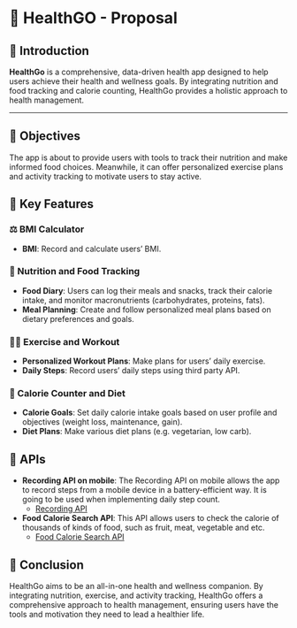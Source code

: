 # 🏥 HealthGO - Proposal

## 📘 Introduction
**HealthGo** is a comprehensive, data-driven health app designed to help users achieve their health and wellness goals. By integrating nutrition and food tracking and calorie counting, HealthGo provides a holistic approach to health management.

---

## 🎯 Objectives
The app is about to provide users with tools to track their nutrition and make informed food choices. Meanwhile, it can offer personalized exercise plans and activity tracking to motivate users to stay active.

## 🔑 Key Features

### ⚖️ BMI Calculator
- **BMI**: Record and calculate users’ BMI.

### 🍎 Nutrition and Food Tracking
- **Food Diary**: Users can log their meals and snacks, track their calorie intake, and monitor macronutrients (carbohydrates, proteins, fats).
- **Meal Planning**: Create and follow personalized meal plans based on dietary preferences and goals.

### 🏋️‍♂️ Exercise and Workout
- **Personalized Workout Plans**: Make plans for users’ daily exercise.
- **Daily Steps**: Record users’ daily steps using third party API.

### 🔢 Calorie Counter and Diet
- **Calorie Goals**: Set daily calorie intake goals based on user profile and objectives (weight loss, maintenance, gain).
- **Diet Plans**: Make various diet plans (e.g. vegetarian, low carb).

## 🔌 APIs
- **Recording API on mobile**: The Recording API on mobile allows the app to record steps from a mobile device in a battery-efficient way. It is going to be used when implementing daily step count.
    - [Recording API](https://developer.android.com/health-and-fitness/guides/recording-api)
- **Food Calorie Search API**: This API allows users to check the calorie of thousands of kinds of food, such as fruit, meat, vegetable and etc.
    - [Food Calorie Search API](https://platform.fatsecret.com/api-demo)

## 🏁 Conclusion
HealthGo aims to be an all-in-one health and wellness companion. By integrating nutrition, exercise, and activity tracking, HealthGo offers a comprehensive approach to health management, ensuring users have the tools and motivation they need to lead a healthier life.


